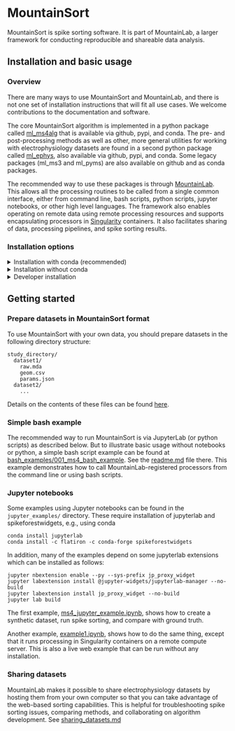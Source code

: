 # MountainSort

MountainSort is spike sorting software. It is part of MountainLab, a larger framework for conducting reproducible and shareable data analysis.
 
## Installation and basic usage

### Overview
 
There are many ways to use MountainSort and MountainLab, and there is not one set of installation instructions that will fit all use cases. We welcome contributions to the documentation and software.

The core MountainSort algorithm is implemented in a python package called [ml_ms4alg](https://github.com/magland/ml_ms4alg) that is available via github, pypi, and conda. The pre- and post-processing methods as well as other, more general utilities for working with electrophysiology datasets are found in a second python package called [ml_ephys](https://github.com/magland/ml_ephys), also available via github, pypi, and conda. Some legacy packages (ml_ms3 and ml_pyms) are also available on github and as conda packages.

The recommended way to use these packages is through [MountainLab](https://github.com/flatironinstitute/mountainlab-js). This allows all the processing routines to be called from a single common interface, either from command line, bash scripts, python scripts, jupyter notebooks, or other high level languages. The framework also enables operating on remote data using remote processing resources and supports encapsulating processors in [Singularity](https://www.singularity-hub.org/) containers. It also facilitates sharing of data, processing pipelines, and spike sorting results.

### Installation options

<details>
<summary>
Installation with conda (recommended)
</summary>

To install using conda, first [install miniconda (or anaconda)](https://github.com/flatironinstitute/mountainlab-js/blob/master/docs/conda.md). If you are not a conda user you may be wary of doing this since, by default, it injects itself into your system path and can cause conflicts with other installed software. However, there are relatively simple remedies for this issue, and conda in general is working to solve this in the default. Some details are [here](https://github.com/flatironinstitute/mountainlab-js/blob/master/docs/conda.md). 

After you have installed Miniconda and have created and activated a new conda environment, you can install the required MountainLab and MountainSort packages via:

```
conda install -c flatiron -c conda-forge \
			mountainlab \
			mountainlab_pytools \
			ml_ephys \
			ml_ms3 \
			ml_ms4alg \
			ml_pyms
```

At a later time you can update these packages via:

```
conda update -c flatiron -c conda-forge \
			mountainlab \
			etc...
```

You can test the installation by running

```
ml-list-processors
```

You should see a list of a few dozen processors. These are individual processing steps that can be pieced together to form a processing pipeline. You can get information on any particular processor via

```
ml-spec [processor_name] -p
```

More information about MountainLab and creating custom processors can be found in the [MountainLab documentation](https://github.com/flatironinstitute/mountainlab-js/blob/master/README.md). You may want to inspect the MountainLab configuration, and adjust the settings, such as where temporary data files are stored, by running

```
ml-config
```

You should also install the ephys-viz package which allows basic visualization of ephys datasets and the results of spike sorting:

```
conda install -c flatiron -c conda-forge ephys-viz
```

MountainView is an older (but more functional) GUI that can be installed via

```
conda install -c flatiron -c conda-forge qt-mountainview
```

Remember to periodically update these packages using the `conda update` command as shown above.

</details>


<details>
<summary>
Installation without conda
</summary>

If you choose not to (or cannot) use conda, you can alternatively install the software from source or by using the pip and npm package managers. Note that the ml_ms3 and qt-mountainview conda packages cannot be installed via (non-conda) package manager since they require Qt5/C++ compilation.

Instructions on installing MountainLab and mountainlab_pytools can be found in the [MountainLab documentation](https://github.com/flatironinstitute/mountainlab-js/blob/master/README.md).

To install the ml_ms4alg, ml_ephys, and ml_pyms packages without using conda, the first step is to use pip (and python 3.6 or later):

```
pip install ml_ms4alg
pip install ml_ephys
pip install ml_pyms
```

Then you must link those packages into the directory where MountainLab can find them. There is a convenience function for this distributed with mountainlab as described in [the docs](https://github.com/flatironinstitute/mountainlab-js/blob/master/README.md):

```
ml-link-python-module ml_ms4alg `ml-config package_directory`/ml_ms4alg
ml-link-python-module ml_ephys `ml-config package_directory`/ml_ephys
ml-link-python-module ml_pyms `ml-config package_directory`/ml_pyms
```

This creates a symbolic link to the installed python module directory from within the MountainLab package directory. If you are in not in a conda environment, this location is by default `~/.mountainlab/packages`.

To confirm that these processing packages have been installed properly, try the `ml-list-processors`, `ml-spec`, and `ml-config` commands as above.

You can also install ephys-viz using npm:

```
npm install -g ephys-viz
```

It is possible to install ml_ms3 and qt-mountainview from source, but we are gradually moving away from these packages, so if you need them, I recommend following the conda instructions above.

</details>

<details>
<summary>
Developer installation
</summary>

If you want to help develop the framework, or if you for some reason want to avoid using the above package managers, you can install everything from source. Developer installation instructions for MountainLab can be found in [the docs](https://github.com/flatironinstitute/mountainlab-js/blob/master/README.md).

As for the processor packages, use the following to determine where MountainLab expects packages to be:

```
ml-config package_directory
```

If you are not in a conda environment, this should default to `~/.mountainlab/packages`. This is where you should put the processing packages. For convenience it is easiest to develop them elsewhere and create symbolic links.

How you should install the processing packages depends on whether you want to just use them or if you want to modify/develop them. In the former case, just clone the repositories and then use `pip` and `ml-link-python-module` as follows:


```
git clone https://github.com/magland/ml_ms4alg
pip install ml_ms4alg
ml-link-python-module ml_ms4alg `ml-config package_directory`/ml_ms4alg
```

On the other hand, if you plan to modify or develop the code then you should instead do the following

```
git clone https://github.com/magland/ml_ms4alg

# PYTHONPATH affects where pip searches for python modules $
export PYTHONPATH=[fill-in-path]/ml_ms4alg:$PYTHONPATH

ml-link-python-module ml_ms4alg `ml-config package_directory`/ml_ms4alg
```

But it is important that you also install all of the dependencies found in `setup.py` using pip3. The `export` command should also be appended to your `~/.bashrc` file.

A similar procedure applies to the `ml_ephys` package, and something similar can be done for `ml_pyms`. The `ml_ms3` package involves Qt5/C++ and is more complicated to compile.

Installation of `ephys-viz` is similar to that of `mountainlab-js`. Follow the above instructions, substituting `ephys-viz` for `mountainlab-js`.

</details>

## Getting started

### Prepare datasets in MountainSort format

To use MountainSort with your own data, you should prepare datasets in the following directory structure:

```
study_directory/
  dataset1/
    raw.mda
    geom.csv
    params.json
  dataset2/
    ...
```

Details on the contents of these files can be found [here](docs/preparing_datasets.md).

### Simple bash example

The recommended way to run MountainSort is via JupyterLab (or python scripts) as described below. But to illustrate basic usage without notebooks or python, a simple bash script example can be found at [bash_examples/001_ms4_bash_example](bash_examples/001_ms4_bash_example). See the [readme.md](bash_examples/001_ms4_bash_example/readme.md) file there. This example demonstrates how to call MountainLab-registered processors from the command line or using bash scripts.

### Jupyter notebooks

Some examples using Jupyter notebooks can be found in the `jupyter_examples/` directory. These require installation of jupyterlab and spikeforestwidgets, e.g., using conda

```
conda install jupyterlab
conda install -c flatiron -c conda-forge spikeforestwidgets
```

In addition, many of the examples depend on some jupyterlab extensions which can be installed as follows:

```
jupyter nbextension enable --py --sys-prefix jp_proxy_widget
jupyter labextension install @jupyter-widgets/jupyterlab-manager --no-build
jupyter labextension install jp_proxy_widget --no-build
jupyter lab build
```

The first example, [ms4_jupyter_example.ipynb](jupyter_examples/001_ms4_jupyter_example/ms4_jupyter_example.ipynb), shows how to create a synthetic dataset, run spike sorting, and compare with ground truth.

Another example, [example1.ipynb](jupyter_examples/example1/example1.ipynb), shows how to do the same thing, except that it runs processing in Singularity containers on a remote compute server. This is also a live web example that can be run without any installation.

### Sharing datasets

MountainLab makes it possible to share electrophysiology datasets by hosting them from your own computer so that you can take advantage of the web-based sorting capabilities. This is helpful for troubleshooting spike sorting issues, comparing methods, and collaborating on algorithm development. See [sharing_datasets.md](docs/sharing_datasets.md)
